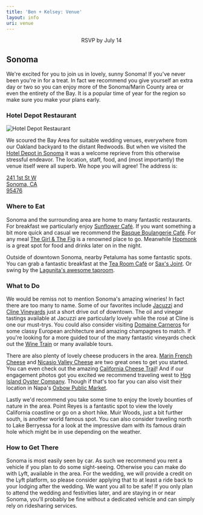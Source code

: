 ```yaml
---
title: 'Ben + Kelsey: Venue'
layout: info
uri: venue
---
```


<center>RSVP by July 14</center>

## Sonoma

We're excited for you to join us in lovely, sunny Sonoma! If you've never been you're in for a treat. In fact we recommend you give yourself an extra day or two so you can enjoy more of the Sonoma/Marin County area or even the entirety of the Bay. It is a popular time of year for the region so make sure you make your plans early.

### Hotel Depot Restaurant

![Hotel Depot Restaurant](/images/depot-hotel-restaurant.jpg "Hotel Depot Restaurant")

We scoured the Bay Area for suitable wedding venues, everywhere from our Oakland backyard to the distant Redwoods. But when we visited the [Hotel Depot in Sonoma](http://www.depotsonoma.com/) it was a welcome reprieve from this otherwise stressful endeavor. The location, staff, food, and (most importantly) the venue itself were all superb. We hope you will agree! The address is:

[241 1st St W  
Sonoma, CA  
95476](https://goo.gl/maps/xRgPeBmCotfya3XZ6)

### Where to Eat

Sonoma and the surrounding area are home to many fantastic restaurants. For breakfast we particularly enjoy [Sunflower Caf&#233;](http://www.sonomasunflower.com/). If you want something a bit more quick and casual we recommend the [Basque Boulangerie Caf&#233;](http://www.basqueboulangerie.com/). For any meal [The Girl & The Fig](https://www.thegirlandthefig.com/) is a renowned place to go. Meanwhile [Hopmonk](https://www.hopmonk.com/sonoma/) is a great spot for food and drinks later on in the night.

Outside of downtown Sonoma, nearby Petaluma has some fantastic spots. You can grab a fantastic breakfast at the [Tea Room Caf&#233;](http://www.tearoomcafe.com/) or [Sax's Joint](https://www.saxsjoint.com/). Or swing by the [Lagunita's awesome taproom](https://lagunitas.com/taproom/petaluma).

### What to Do

We would be remiss not to mention Sonoma's amazing wineries! In fact there are too many to name. Some of our favorites include [Jacuzzi](https://www.jacuzziwines.com/) and [Cline Vineyards](https://clinecellars.com/) just a short drive out of downtown. The oil and vinegar tastings available at Jacuzzi are particularly lovely while the ros&#233; at Cline is one our must-trys. You could also consider visiting [Domaine Carneros](https://www.domainecarneros.com/) for some classy European architecture and amazing champagnes to match. If you're looking for a more guided tour of the many fantastic vineyards check out the [Wine Train](https://www.winetrain.com/) or many available tours.

There are also plenty of lovely cheese producers in the area. [Marin French Cheese](https://marinfrenchcheese.com/) and [Nicasio Valley Cheese](https://nicasiocheese.com/) are two great ones to get you started. You can even check out the amazing [California Cheese Trail](http://cheesetrail.org/)! And if our engagement photos got you excited we recommend traveling west to [Hog Island Oyster Company](https://hogislandoysters.com/). Though if that's too far you can also visit their location in Napa's [Oxbow Public Market](https://oxbowpublicmarket.com/).

Lastly we'd recommend you take some time to enjoy the lovely bounties of nature in the area. Point Reyes is a fantastic spot to view the lovely California coastline or go on a short hike. Muir Woods, just a bit further south, is another world famous spot. You can also consider traveling north to Lake Berryessa for a look at the impressive dam with its famous drain hole which might be in use depending on the weather.

### How to Get There

Sonoma is most easily seen by car. As such we recommend you rent a vehicle if you plan to do some sight-seeing. Otherwise you can make do with Lyft, available in the area. For the wedding, we will provide a credit on the Lyft platform, so please consider applying that to at least a ride back to your lodging after the wedding. We want you all to be safe! If you only plan to attend the wedding and festivities later, and are staying in or near Sonoma, you'll probably be fine without a dedicated vehicle and can simply rely on ridesharing services.
